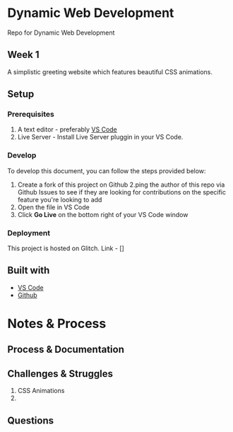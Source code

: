 # Dynamic Web Development

Repo for Dynamic Web Development

## Week 1 

A simplistic greeting website which features beautiful CSS animations.

## Setup

### Prerequisites

1. A text editor - preferably [VS Code](https://code.visualstudio.com/)
2. Live Server - Install Live Server pluggin in your VS Code.

### Develop

To develop this document, you can follow the steps provided below:
1. Create a fork of this project on Github
2.ping the author of this repo via Github Issues to see if they are looking for contributions on the specific feature you're looking to add
3. Open the file in VS Code
4. Click **Go Live** on the bottom right of your VS Code window 

### Deployment

This project is hosted on Glitch. Link - []

## Built with

* [VS Code](https://code.visualstudio.com/)
* [Github](https://github.com)

# Notes & Process

## Process & Documentation

## Challenges & Struggles

1. CSS Animations
2. 

## Questions

